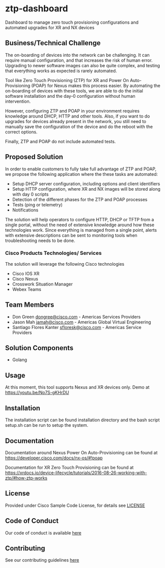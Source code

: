 # ztp-dashboard

Dashboard to manage zero touch provisioning configurations and automated upgrades for XR and NX devices


## Business/Technical Challenge

The on-boarding of devices into the network can be challenging. It can require manual configuration, and that increases the risk of human error.
Upgrading to newer software images can also be quite complex, and testing that everything works as expected is rarely automated.

Tool like Zero Touch Provisioning (ZTP) for XR and Power On Auto-Provisioning (POAP) for Nexus makes this process easier. By automating the 
on-boarding of devices with these tools, we are able to do the initial software installation and the day-0 configuration without human intervention.

However, configuring ZTP and POAP in your environment requires knowledge around DHCP, HTTP and other tools. Also, if you want to do upgrades for 
devices already present in the network, you still need to manually save the configuration of the device and do the reboot with the correct options.

Finally, ZTP and POAP do not include automated tests.

## Proposed Solution

In order to enable customers to fully take full advantage of ZTP and POAP, we propose the following application where the these tasks are automated:

* Setup DHCP server configuration, including options and client identifiers
* Setup HTTP configuration, where XR and NX images will be stored along with day 0 scripts
* Detection of the different phases for the ZTP and POAP processes 
* Tests (ping or telemetry)
* Notifications 

The solution will help operators to configure HTTP, DHCP or TFTP from a single portal, without the need of extensive knowledge around how these technologies work. Since everything is managed from a single point, alerts with extensive descriptions 
can be sent to monitoring tools when troubleshooting needs to be done.

### Cisco Products Technologies/ Services

The solution will leverage the following Cisco technologies

* Cisco IOS XR
* Cisco Nexus
* Crosswork Situation Manager
* Webex Teams

## Team Members

* Don Green <dongree@cisco.com> - Americas Services Providers
* Jason Mah <jamah@cisco.com> - Americas Global Virtual Engineering
* Santiago Flores Kanter <sfloresk@cisco.com> - Americas Service Providers 

## Solution Components

* Golang

## Usage

At this moment, this tool supports Nexus and XR devices only. Demo at https://youtu.be/No7S-gKHrDU

## Installation

The installation script can be found installation directory and the bash script setup.sh can be run to setup the system.  

## Documentation

Documentation around Nexus Power On Auto-Provisioning  can be found at https://developer.cisco.com/docs/nx-os/#!poap

Documentation for XR Zero Touch Provisioning can be found at https://xrdocs.io/device-lifecycle/tutorials/2016-08-26-working-with-ztp/#how-ztp-works 

## License

Provided under Cisco Sample Code License, for details see [LICENSE](./LICENSE.md)

## Code of Conduct

Our code of conduct is available [here](./CODE_OF_CONDUCT.md)

## Contributing

See our contributing guidelines [here](./CONTRIBUTING.md)
